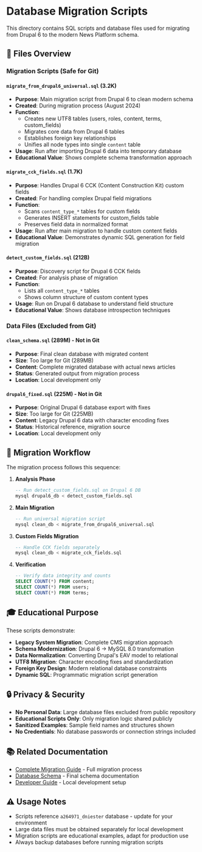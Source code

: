 # Database Migration Scripts

This directory contains SQL scripts and database files used for migrating from Drupal 6 to the modern News Platform schema.

## 📁 Files Overview

### Migration Scripts (Safe for Git)

#### `migrate_from_drupal6_universal.sql` (3.2K)
- **Purpose**: Main migration script from Drupal 6 to clean modern schema
- **Created**: During migration process (August 2024)
- **Function**: 
  - Creates new UTF8 tables (users, roles, content, terms, custom_fields)
  - Migrates core data from Drupal 6 tables
  - Establishes foreign key relationships
  - Unifies all node types into single `content` table
- **Usage**: Run after importing Drupal 6 data into temporary database
- **Educational Value**: Shows complete schema transformation approach

#### `migrate_cck_fields.sql` (1.7K)
- **Purpose**: Handles Drupal 6 CCK (Content Construction Kit) custom fields
- **Created**: For handling complex Drupal field migrations
- **Function**:
  - Scans `content_type_*` tables for custom fields
  - Generates INSERT statements for custom_fields table
  - Preserves field data in normalized format
- **Usage**: Run after main migration to handle custom content fields
- **Educational Value**: Demonstrates dynamic SQL generation for field migration

#### `detect_custom_fields.sql` (212B)
- **Purpose**: Discovery script for Drupal 6 CCK fields
- **Created**: For analysis phase of migration
- **Function**:
  - Lists all `content_type_*` tables
  - Shows column structure of custom content types
- **Usage**: Run on Drupal 6 database to understand field structure
- **Educational Value**: Shows database introspection techniques

### Data Files (Excluded from Git)

#### `clean_schema.sql` (289M) - **Not in Git**
- **Purpose**: Final clean database with migrated content
- **Size**: Too large for Git (289MB)
- **Content**: Complete migrated database with actual news articles
- **Status**: Generated output from migration process
- **Location**: Local development only

#### `drupal6_fixed.sql` (225M) - **Not in Git**
- **Purpose**: Original Drupal 6 database export with fixes
- **Size**: Too large for Git (225MB)
- **Content**: Legacy Drupal 6 data with character encoding fixes
- **Status**: Historical reference, migration source
- **Location**: Local development only

## 🔄 Migration Workflow

The migration process follows this sequence:

1. **Analysis Phase**
   ```sql
   -- Run detect_custom_fields.sql on Drupal 6 DB
   mysql drupal6_db < detect_custom_fields.sql
   ```

2. **Main Migration**
   ```sql
   -- Run universal migration script
   mysql clean_db < migrate_from_drupal6_universal.sql
   ```

3. **Custom Fields Migration**
   ```sql
   -- Handle CCK fields separately
   mysql clean_db < migrate_cck_fields.sql
   ```

4. **Verification**
   ```sql
   -- Verify data integrity and counts
   SELECT COUNT(*) FROM content;
   SELECT COUNT(*) FROM users;
   SELECT COUNT(*) FROM terms;
   ```

## 🎓 Educational Purpose

These scripts demonstrate:

- **Legacy System Migration**: Complete CMS migration approach
- **Schema Modernization**: Drupal 6 → MySQL 8.0 transformation
- **Data Normalization**: Converting Drupal's EAV model to relational
- **UTF8 Migration**: Character encoding fixes and standardization
- **Foreign Key Design**: Modern relational database constraints
- **Dynamic SQL**: Programmatic migration script generation

## 🔒 Privacy & Security

- **No Personal Data**: Large database files excluded from public repository
- **Educational Scripts Only**: Only migration logic shared publicly
- **Sanitized Examples**: Sample field names and structures shown
- **No Credentials**: No database passwords or connection strings included

## 📚 Related Documentation

- [Complete Migration Guide](../docs/MIGRATION_DRUPAL6.md) - Full migration process
- [Database Schema](../docs/DATABASE_SCHEMA.md) - Final schema documentation
- [Developer Guide](../docs/DEVELOPER_GUIDE.md) - Local development setup

## ⚠️ Usage Notes

- Scripts reference `a264971_dniester` database - update for your environment
- Large data files must be obtained separately for local development
- Migration scripts are educational examples, adapt for production use
- Always backup databases before running migration scripts